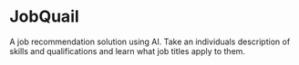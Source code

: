 # JobQuail
A job recommendation solution using AI. Take an individuals description of skills and qualifications and learn what job titles apply to them.
